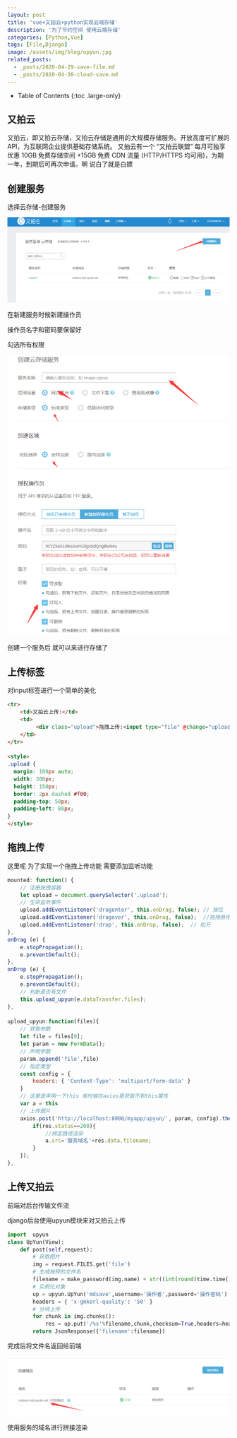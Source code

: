 ```yaml
---
layout: post
title: 'vue+又拍云+python实现云端存储'
description: '为了节约空间 使用云端存储'
categories: [Python,Vue]
tags: [File,Django]
image: /assets/img/blog/upyun.jpg
related_posts:
  - _posts/2020-04-29-save-file.md
  - _posts/2020-04-30-cloud-save.md
---
```

- Table of Contents
{:toc .large-only}

## 又拍云

又拍云，即又拍云存储，又拍云存储是通用的大规模存储服务。开放高度可扩展的API，为互联网企业提供基础存储系统。 又拍云有一个 “又拍云联盟” 每月可独享优惠 10GB 免费存储空间 +15GB 免费 CDN 流量 (HTTP/HTTPS 均可用)，为期一年，到期后可再次申请。啊 说白了就是白嫖 

## 创建服务
选择云存储-创建服务

![控制台](/assets/img/youpai/console.png)

在新建服务时候新建操作员

操作员名字和密码要保留好

勾选所有权限

![新建服务](/assets/img/youpai/new_service.png)

创建一个服务后 就可以来进行存储了

## 上传标签
对input标签进行一个简单的美化

```html
<tr>	
    <td>又拍云上传:</td>
    <td>
         <div class="upload">拖拽上传:<input type="file" @change="upload_upyun"/></div>
    </td>
</tr>

<style>
.upload {
  margin: 100px auto;
  width: 300px;
  height: 150px;
  border: 2px dashed #f00;
  padding-top: 50px;
  padding-left: 80px;
}
</style>
```
## 拖拽上传
这里呢 为了实现一个拖拽上传功能 需要添加监听功能

```js
mounted: function() {
    // 注册拖拽容器
    let upload = document.querySelector('.upload');
    // 生命监听事件
    upload.addEventListener('dragenter', this.onDrag, false); // 按住
    upload.addEventListener('dragover', this.onDrag, false);  //拖拽悬停
    upload.addEventListener('drop', this.onDrop, false);  // 松开
},
onDrag (e) {
    e.stopPropagation();
    e.preventDefault();
},
onDrop (e) {
    e.stopPropagation();
    e.preventDefault();
    // 判断是否有文件
    this.upload_upyun(e.dataTransfer.files);
},

upload_upyun:function(files){
    // 获取参数
    let file = files[0];
    let param = new FormData();
    // 声明参数
    param.append('file',file)
    // 指定类型
    const config = {
        headers: { 'Content-Type': 'multipart/form-data' }
    } 
    // 这里是声明一下this 有时候在axios里获取不到this属性
    var a = this
    // 上传图片
    axios.post('http://localhost:8000/myapp/upyun/', param, config).then(function(res) {
        if(res.status==200){
            //绑定路径渲染
            a.src='服务域名'+res.data.filename;
        }
    });
},
```
## 上传又拍云

前端对后台传输文件流

django后台使用upyun模块来对又拍云上传

```python
import  upyun
class UpYun(View):
    def post(self,request):
        # 获取图片
        img = request.FILES.get('file')
        # 生成独特的文件名
        filename = make_password(img.name) + str((int(round(time.time() * 1000)))) + ".jpg"
        # 实例化对象
        up = upyun.UpYun('mdsave',username='操作者',password='操作密码')
        headers = { 'x-gmkerl-quality': '50' }
        # 分块上传
        for chunk in img.chunks():
            res = up.put('/%s'%filename,chunk,checksum=True,headers=headers)
        return JsonResponse({'filename':filename})
```

完成后将文件名返回给前端

![域名](/assets/img/youpai/domain.png)

使用服务的域名进行拼接渲染